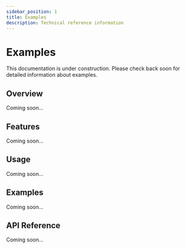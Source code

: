 ```yaml
---
sidebar_position: 1
title: Examples
description: Technical reference information
---
```


# Examples

This documentation is under construction. Please check back soon for detailed information about examples.

## Overview

Coming soon...

## Features

Coming soon...

## Usage

Coming soon...

## Examples

Coming soon...

## API Reference

Coming soon...
